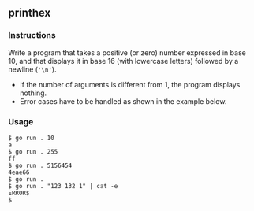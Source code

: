 ## printhex

### Instructions

Write a program that takes a positive (or zero) number expressed in base 10, and that displays it in base 16 (with lowercase letters) followed by a newline (`'\n'`).

- If the number of arguments is different from 1, the program displays nothing.
- Error cases have to be handled as shown in the example below.

### Usage

```console
$ go run . 10
a
$ go run . 255
ff
$ go run . 5156454
4eae66
$ go run .
$ go run . "123 132 1" | cat -e
ERROR$
$
```
